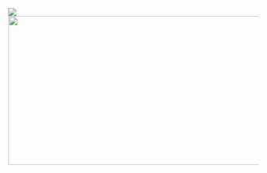 <div>
  <img src="https://capsule-render.vercel.app/api?type=rect&color=FFA883&height=300&section=header&text=⚠️%20Under%20Construction&fontSize=60" />

  <div align="center">
    <a href="https://github.com/devxb/gitanimals">
      <img
        src="https://render.gitanimals.org/farms/Jiseoup"
        width="600"
        height="300"
      />
    </a>
  </div>
</div>



<!-- <div align="center">
  <img align="right" src="https://github-readme-stats.vercel.app/api/top-langs/?username=Jiseoup&exclude_repo=Jiseoup.github.io&theme=dracula&layout=compact&langs_count=6"/>
  
  ### 🐸 Jiseoup Lim 🐸
  ---
  <a href="https://github.com/Jiseoup"><img src="https://hits.seeyoufarm.com/api/count/incr/badge.svg?url=https%3A%2F%2Fgithub.com%2FJiseoup%2F&count_bg=%23555555&title_bg=%23555555&icon=github.svg&icon_color=%23E7E7E7&title=GitHub&edge_flat=false"/></a>

  <a href="https://github.com/devxb/gitanimals">
  <img
    src="https://render.gitanimals.org/farms/Jiseoup"
    width="600"
    height="300"
  />
  </a>

  <img align="right" src="https://github-readme-stats-devpro-app.vercel.app/api/top-langs/?username=Jiseoup&count_private=true&exclude_repo=Jiseoup.github.io&theme=dracula&layout=compact&langs_count=6"/>

  <img align="right" src="https://github-readme-stats-devpro-app.vercel.app/api?username=Jiseoup&count_private=true&show_icons=true&theme=onedark"/>
  
  <br>
</div>

[![Jiseoup's GitHub stats](https://github-readme-stats-devpro-app.vercel.app/api?username=Jiseoup&count_private=true&show_icons=true&theme=onedark)](https://github.com/Jiseoup/github-readme-stats)
[![Jiseoup Top Langs](https://github-readme-stats.vercel.app/api/top-langs/?username=Jiseoup&theme=onedark)](https://github.com/Jiseoup/github-readme-stats) -->
